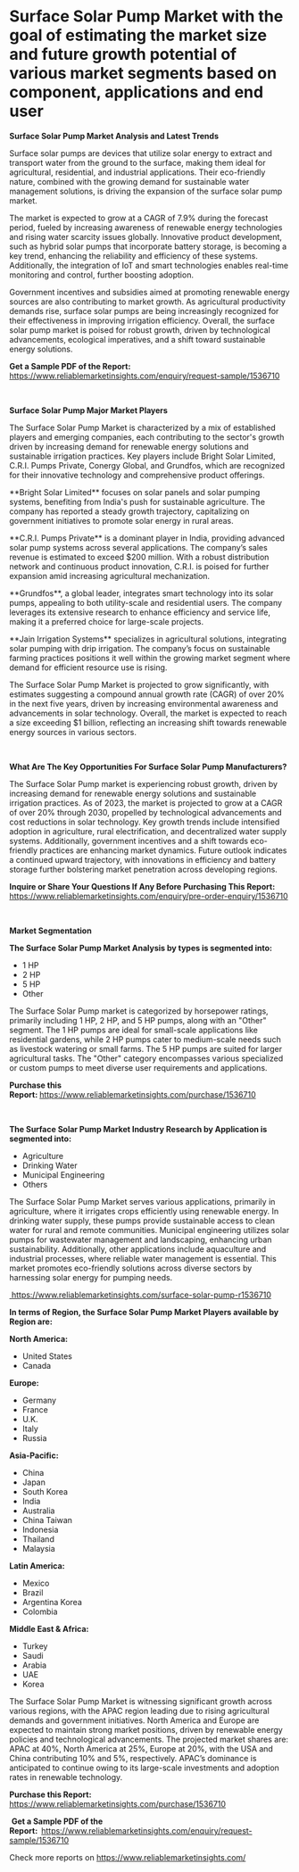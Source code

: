 <p><h1>Surface Solar Pump Market with the goal of estimating the market size and future growth potential of various market segments based on component, applications and end user</h1></p><p><strong>Surface Solar Pump Market Analysis and Latest Trends</strong></p>
<p><p>Surface solar pumps are devices that utilize solar energy to extract and transport water from the ground to the surface, making them ideal for agricultural, residential, and industrial applications. Their eco-friendly nature, combined with the growing demand for sustainable water management solutions, is driving the expansion of the surface solar pump market.</p><p>The market is expected to grow at a CAGR of 7.9% during the forecast period, fueled by increasing awareness of renewable energy technologies and rising water scarcity issues globally. Innovative product development, such as hybrid solar pumps that incorporate battery storage, is becoming a key trend, enhancing the reliability and efficiency of these systems. Additionally, the integration of IoT and smart technologies enables real-time monitoring and control, further boosting adoption.</p><p>Government incentives and subsidies aimed at promoting renewable energy sources are also contributing to market growth. As agricultural productivity demands rise, surface solar pumps are being increasingly recognized for their effectiveness in improving irrigation efficiency. Overall, the surface solar pump market is poised for robust growth, driven by technological advancements, ecological imperatives, and a shift toward sustainable energy solutions.</p></p>
<p><strong>Get a Sample PDF of the Report:&nbsp;</strong> <a href="https://www.reliablemarketinsights.com/enquiry/request-sample/1536710?utm_campaign=2281&utm_medium=2&utm_source=Github&utm_content=ia&utm_term=22022025&utm_id=surface-solar-pump">https://www.reliablemarketinsights.com/enquiry/request-sample/1536710</a></p>
<p>&nbsp;</p>
<p><strong>Surface Solar Pump Major Market Players</strong></p>
<p><p>The Surface Solar Pump Market is characterized by a mix of established players and emerging companies, each contributing to the sector's growth driven by increasing demand for renewable energy solutions and sustainable irrigation practices. Key players include Bright Solar Limited, C.R.I. Pumps Private, Conergy Global, and Grundfos, which are recognized for their innovative technology and comprehensive product offerings.</p><p>**Bright Solar Limited** focuses on solar panels and solar pumping systems, benefiting from India's push for sustainable agriculture. The company has reported a steady growth trajectory, capitalizing on government initiatives to promote solar energy in rural areas.</p><p>**C.R.I. Pumps Private** is a dominant player in India, providing advanced solar pump systems across several applications. The company’s sales revenue is estimated to exceed $200 million. With a robust distribution network and continuous product innovation, C.R.I. is poised for further expansion amid increasing agricultural mechanization.</p><p>**Grundfos**, a global leader, integrates smart technology into its solar pumps, appealing to both utility-scale and residential users. The company leverages its extensive research to enhance efficiency and service life, making it a preferred choice for large-scale projects.</p><p>**Jain Irrigation Systems** specializes in agricultural solutions, integrating solar pumping with drip irrigation. The company’s focus on sustainable farming practices positions it well within the growing market segment where demand for efficient resource use is rising.</p><p>The Surface Solar Pump Market is projected to grow significantly, with estimates suggesting a compound annual growth rate (CAGR) of over 20% in the next five years, driven by increasing environmental awareness and advancements in solar technology. Overall, the market is expected to reach a size exceeding $1 billion, reflecting an increasing shift towards renewable energy sources in various sectors.</p></p>
<p>&nbsp;</p>
<p><strong>What Are The Key Opportunities For Surface Solar Pump Manufacturers?</strong></p>
<p><p>The Surface Solar Pump market is experiencing robust growth, driven by increasing demand for renewable energy solutions and sustainable irrigation practices. As of 2023, the market is projected to grow at a CAGR of over 20% through 2030, propelled by technological advancements and cost reductions in solar technology. Key growth trends include intensified adoption in agriculture, rural electrification, and decentralized water supply systems. Additionally, government incentives and a shift towards eco-friendly practices are enhancing market dynamics. Future outlook indicates a continued upward trajectory, with innovations in efficiency and battery storage further bolstering market penetration across developing regions.</p></p>
<p><strong>Inquire or Share Your Questions If Any Before Purchasing This Report:</strong> <a href="https://www.reliablemarketinsights.com/enquiry/pre-order-enquiry/1536710?utm_campaign=2281&utm_medium=2&utm_source=Github&utm_content=ia&utm_term=22022025&utm_id=surface-solar-pump">https://www.reliablemarketinsights.com/enquiry/pre-order-enquiry/1536710</a></p>
<p>&nbsp;</p>
<p><strong>Market Segmentation</strong></p>
<p><strong>The Surface Solar Pump Market Analysis by types is segmented into:</strong></p>
<p><ul><li>1 HP</li><li>2 HP</li><li>5 HP</li><li>Other</li></ul></p>
<p><p>The Surface Solar Pump market is categorized by horsepower ratings, primarily including 1 HP, 2 HP, and 5 HP pumps, along with an "Other" segment. The 1 HP pumps are ideal for small-scale applications like residential gardens, while 2 HP pumps cater to medium-scale needs such as livestock watering or small farms. The 5 HP pumps are suited for larger agricultural tasks. The "Other" category encompasses various specialized or custom pumps to meet diverse user requirements and applications.</p></p>
<p><strong>Purchase this Report:&nbsp;</strong><a href="https://www.reliablemarketinsights.com/purchase/1536710?utm_campaign=2281&utm_medium=2&utm_source=Github&utm_content=ia&utm_term=22022025&utm_id=surface-solar-pump">https://www.reliablemarketinsights.com/purchase/1536710</a></p>
<p>&nbsp;</p>
<p><strong>The Surface Solar Pump Market Industry Research by Application is segmented into:</strong></p>
<p><ul><li>Agriculture</li><li>Drinking Water</li><li>Municipal Engineering</li><li>Others</li></ul></p>
<p><p>The Surface Solar Pump Market serves various applications, primarily in agriculture, where it irrigates crops efficiently using renewable energy. In drinking water supply, these pumps provide sustainable access to clean water for rural and remote communities. Municipal engineering utilizes solar pumps for wastewater management and landscaping, enhancing urban sustainability. Additionally, other applications include aquaculture and industrial processes, where reliable water management is essential. This market promotes eco-friendly solutions across diverse sectors by harnessing solar energy for pumping needs.</p></p>
<p><a href="https://www.reliablemarketinsights.com/surface-solar-pump-r1536710?utm_campaign=2281&utm_medium=2&utm_source=Github&utm_content=ia&utm_term=22022025&utm_id=surface-solar-pump">&nbsp;https://www.reliablemarketinsights.com/surface-solar-pump-r1536710</a></p>
<p><strong>In terms of Region, the Surface Solar Pump Market Players available by Region are:</strong></p>
<p>
    <p> <strong> North America: </strong>
        <ul>
            <li>United States</li>
            <li>Canada</li>
        </ul>
        </p> 
    <p> <strong> Europe: </strong>
        <ul>
            <li>Germany</li>
            <li>France</li>
            <li>U.K.</li>
            <li>Italy</li>
            <li>Russia</li>
        </ul>
        </p> 
    <p> <strong> Asia-Pacific: </strong>
        <ul>
            <li>China</li>
            <li>Japan</li>
            <li>South Korea</li>
            <li>India</li>
            <li>Australia</li>
            <li>China Taiwan</li>
            <li>Indonesia</li>
            <li>Thailand</li>
            <li>Malaysia</li>
        </ul>
        </p> 
    <p> <strong> Latin America: </strong>
        <ul>
            <li>Mexico</li>
            <li>Brazil</li>
            <li>Argentina Korea</li>
            <li>Colombia</li>
        </ul>
        </p> 
    <p> <strong> Middle East & Africa: </strong>
        <ul>
            <li>Turkey</li>
            <li>Saudi</li>
            <li>Arabia</li>
            <li>UAE</li>
            <li>Korea</li>
        </ul>
    </p>
    </p>
<p><p>The Surface Solar Pump Market is witnessing significant growth across various regions, with the APAC region leading due to rising agricultural demands and government initiatives. North America and Europe are expected to maintain strong market positions, driven by renewable energy policies and technological advancements. The projected market shares are: APAC at 40%, North America at 25%, Europe at 20%, with the USA and China contributing 10% and 5%, respectively. APAC’s dominance is anticipated to continue owing to its large-scale investments and adoption rates in renewable technology.</p></p>
<p><strong>Purchase this Report: </strong><a href="https://www.reliablemarketinsights.com/purchase/1536710?utm_campaign=2281&utm_medium=2&utm_source=Github&utm_content=ia&utm_term=22022025&utm_id=surface-solar-pump">https://www.reliablemarketinsights.com/purchase/1536710</a></p>
<p>&nbsp;<strong>Get a Sample PDF of the Report:&nbsp;&nbsp;</strong><a href="https://www.reliablemarketinsights.com/enquiry/request-sample/1536710?utm_campaign=2281&utm_medium=2&utm_source=Github&utm_content=ia&utm_term=22022025&utm_id=surface-solar-pump">https://www.reliablemarketinsights.com/enquiry/request-sample/1536710</a></p>
<p><strong></strong></p>
<p>Check more reports on <a href="https://www.reliablemarketinsights.com/?utm_campaign=2281&utm_medium=2&utm_source=Github&utm_content=ia&utm_term=22022025&utm_id=surface-solar-pump">https://www.reliablemarketinsights.com/</a></p>